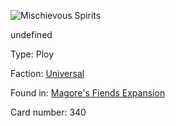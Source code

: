 
![Mischievous Spirits](https://warhammerunderworlds.com/wp-content/uploads/sites/6/2018/03/340_ENG.png)

undefined

Type: Ploy

Faction: [Universal](/factions/universal.md)

Found in: [Magore's Fiends Expansion](/locations/magores-fiends-expansion.md)

Card number: 340
